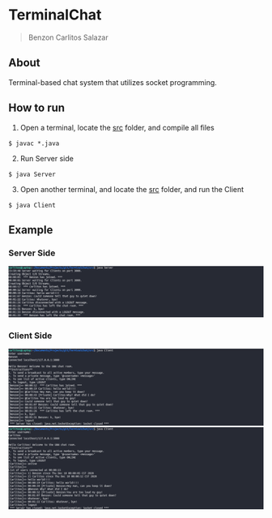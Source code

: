 # TerminalChat
> Benzon Carlitos Salazar

## About
Terminal-based chat system that utilizes socket programming.

## How to run
1. Open a terminal, locate the [src](src/) folder, and compile all files
```
$ javac *.java
```
2. Run Server side
```
$ java Server
```
3. Open another terminal, and locate the [src](src/) folder, and run the Client
```
$ java Client
```

## Example
### Server Side
![server side](imgs/server.png)
### Client Side
![client 1 side](imgs/client1.png)
![client 2 side](imgs/client2.png)